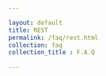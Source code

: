 ```yaml
---

layout: default
title: REST
permalink: /faq/rest.html
collection: faq
collection_title : F.A.Q
  
---
```


